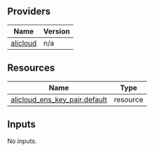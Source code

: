 <!-- BEGIN_TF_DOCS -->
## Providers

| Name | Version |
|------|---------|
| <a name="provider_alicloud"></a> [alicloud](#provider\_alicloud) | n/a |

## Resources

| Name | Type |
|------|------|
| [alicloud_ens_key_pair.default](https://registry.terraform.io/providers/hashicorp/alicloud/latest/docs/resources/ens_key_pair) | resource |

## Inputs

No inputs.
<!-- END_TF_DOCS -->    